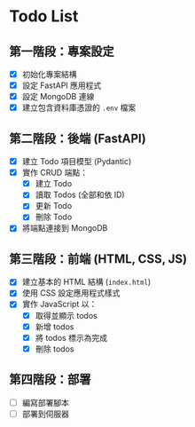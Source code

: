 # Todo List

## 第一階段：專案設定

- [x] 初始化專案結構
- [x] 設定 FastAPI 應用程式
- [x] 設定 MongoDB 連線
- [x] 建立包含資料庫憑證的 `.env` 檔案

## 第二階段：後端 (FastAPI)

- [x] 建立 Todo 項目模型 (Pydantic)
- [x] 實作 CRUD 端點：
    - [x] 建立 Todo
    - [x] 讀取 Todos (全部和依 ID)
    - [x] 更新 Todo
    - [x] 刪除 Todo
- [x] 將端點連接到 MongoDB

## 第三階段：前端 (HTML, CSS, JS)

- [x] 建立基本的 HTML 結構 (`index.html`)
- [x] 使用 CSS 設定應用程式樣式
- [x] 實作 JavaScript 以：
    - [x] 取得並顯示 todos
    - [x] 新增 todos
    - [x] 將 todos 標示為完成
    - [x] 刪除 todos

## 第四階段：部署

- [ ] 編寫部署腳本
- [ ] 部署到伺服器
